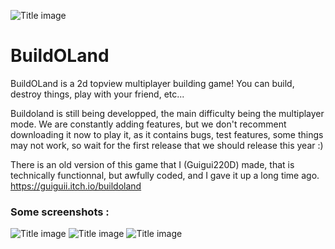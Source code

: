 ![Title image](https://github.com/BuildOLand/BuildOLand/blob/master/Title.png)

# BuildOLand

BuildOLand is a 2d topview multiplayer building game!
You can build, destroy things, play with your friend, etc...

Buildoland is still being developped, the main difficulty being the multiplayer mode.
We are constantly adding features, but we don't recomment downloading it now to play it, as it contains bugs, test features, some things may not work, so wait for the first release that we should release this year :)

There is an old version of this game that I (Guigui220D) made, that is technically functionnal, but awfully coded, and I gave it up a long time ago.
https://guiguii.itch.io/buildoland

### Some screenshots :
![Title image](https://github.com/BuildOLand/BuildOLand/blob/master/Screenshots/house.PNG)
![Title image](https://github.com/BuildOLand/BuildOLand/blob/master/Screenshots/tnt.PNG)
![Title image](https://github.com/BuildOLand/BuildOLand/blob/master/Screenshots/thing.PNG)
